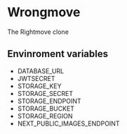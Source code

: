 # Wrongmove

The Rightmove clone

## Envinroment variables

- DATABASE_URL
- JWTSECRET
- STORAGE_KEY
- STORAGE_SECRET
- STORAGE_ENDPOINT
- STORAGE_BUCKET
- STORAGE_REGION
- NEXT_PUBLIC_IMAGES_ENDPOINT
